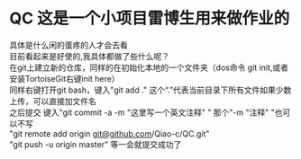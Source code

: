 # QC 这是一个小项目雷博生用来做作业的
具体是什么闲的蛋疼的人才会去看</br>
目前看起来是好使的,我具体都做了些什么呢？</br>
在git上建立新的仓库，同样的在初始化本地的一个文件夹（dos命令 git init,或者安装TortoiseGit右键init here）</br>
同样右键打开git bash，键入"git add ." 这个“.”代表当前目录下所有文件如果少数上传，可以直接加文件名</br>
之后提交 键入"git commit -a -m "这里写一个英文注释" " 那个"-m "注释" "也可以不写</br>
"git remote add origin git@github.com/Qiao-c/QC.git" </br>
"git push -u origin master"   等一会就提交成功了
